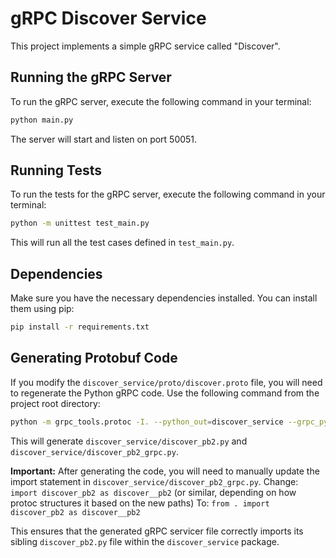 # gRPC Discover Service

This project implements a simple gRPC service called "Discover".

## Running the gRPC Server

To run the gRPC server, execute the following command in your terminal:

```bash
python main.py
```

The server will start and listen on port 50051.

## Running Tests

To run the tests for the gRPC server, execute the following command in your terminal:

```bash
python -m unittest test_main.py
```

This will run all the test cases defined in `test_main.py`.

## Dependencies

Make sure you have the necessary dependencies installed. You can install them using pip:

```bash
pip install -r requirements.txt
```

## Generating Protobuf Code

If you modify the `discover_service/proto/discover.proto` file, you will need to regenerate the Python gRPC code. Use the following command from the project root directory:

```bash
python -m grpc_tools.protoc -I. --python_out=discover_service --grpc_python_out=discover_service discover_service/proto/discover.proto
```
This will generate `discover_service/discover_pb2.py` and `discover_service/discover_pb2_grpc.py`.

**Important:** After generating the code, you will need to manually update the import statement in `discover_service/discover_pb2_grpc.py`.
Change:
`import discover_pb2 as discover__pb2` (or similar, depending on how protoc structures it based on the new paths)
To:
`from . import discover_pb2 as discover__pb2`

This ensures that the generated gRPC servicer file correctly imports its sibling `discover_pb2.py` file within the `discover_service` package.
